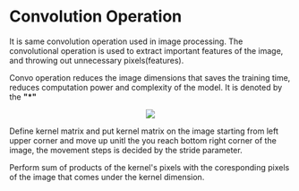 # Convolution Operation

It is same convolution operation used in image processing. The convolutional operation is used to extract important features of the image, and throwing out unnecessary pixels(features). 

Convo operation reduces the image dimensions that saves the training time, reduces computation power and complexity of the model. It is denoted by the **"*"**


<p align="center">
  <img src="https://pengfeinie.github.io/images/image-20211017144936783.png" height="" width="" />
</p>


Define kernel matrix and put kernel matrix on the image starting from left upper corner and move up unitl the you reach bottom right corner of the image, the movement steps is decided by the stride parameter.

Perform sum of products of the kernel's pixels with the coresponding pixels of the image that comes under the kernel dimension.
